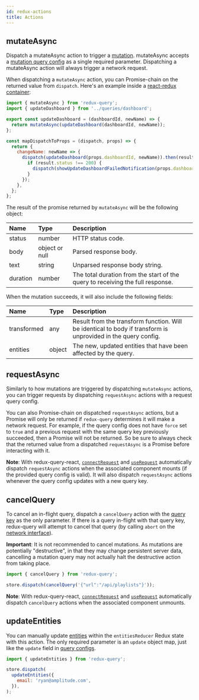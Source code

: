 ```yaml
---
id: redux-actions
title: Actions
---
```


## mutateAsync

Dispatch a mutateAsync action to trigger a [mutation](requests-vs-mutations). mutateAsync accepts a [mutation query config](query-configs#mutation-query-config-fields) as a single required parameter. Dispatching a mutateAsync action will always trigger a network request.

When dispatching a `mutateAsync` action, you can Promise-chain on the returned value from `dispatch`. Here's an example inside a [react-redux container](https://react-redux.js.org/using-react-redux/connect-mapdispatch):

```javascript
import { mutateAsync } from 'redux-query';
import { updateDashboard } from '../queries/dashboard';

export const updateDashboard = (dashboardId, newName) => {
  return mutateAsync(updateDashboard(dashboardId, newName));
};

const mapDispatchToProps = (dispatch, props) => {
  return {
    changeName: newName => {
      dispatch(updateDashboard(props.dashboardId, newName)).then(result => {
        if (result.status !== 200) {
          dispatch(showUpdateDashboardFailedNotification(props.dashboardId));
        }
      });
    },
  };
};
```

The result of the promise returned by `mutateAsync` will be the following object:

| Name     | Type           | Description                                                                    |
| :------- | :------------- | :----------------------------------------------------------------------------- |
| status   | number         | HTTP status code.                                                              |
| body     | object or null | Parsed response body.                                                          |
| text     | string         | Unparsed response body string.                                                 |
| duration | number         | The total duration from the start of the query to receiving the full response. |

When the mutation succeeds, it will also include the following fields:

| Name        | Type   | Description                                                                                                   |
| :---------- | :----- | :------------------------------------------------------------------------------------------------------------ |
| transformed | any    | Result from the transform function. Will be identical to body if transform is unprovided in the query config. |
| entities    | object | The new, updated entities that have been affected by the query.                                               |

## requestAsync

Similarly to how mutations are triggered by dispatching `mutateAsync` actions, you can trigger requests by dispatching `requestAsync` actions with a request query config.

You can also Promise-chain on dispatched `requestAsync` actions, but a Promise will only be returned if `redux-query` determines it will make a network request. For example, if the query config does not have `force` set to `true` and a previous request with the same query key previously succeeded, then a Promise will not be returned. So be sure to always check that the returned value from a dispatched `requestAsync` is a Promise before interacting with it.

**Note**: With redux-query-react, [`connectRequest`](connect-request) and [`useRequest`](use-request) automatically dispatch `requestAsync` actions when the associated component mounts (if the provided query config is valid). It will also dispatch `requestAsync` actions whenever the query config updates with a new query key.

## cancelQuery

To cancel an in-flight query, dispatch a `cancelQuery` action with the [query key](query-configs#query-keys) as the only parameter. If there is a query in-flight with that query key, redux-query will attempt to cancel that query (by calling `abort` on the [network interface](network-interfaces)).

**Important**: It is not recommended to cancel mutations. As mutations are potentially "destructive", in that they may change persistent server data, cancelling a mutation query may not actually halt the destructive action from taking place.

```javascript
import { cancelQuery } from 'redux-query';

store.dispatch(cancelQuery('{"url":"/api/playlists"}'));
```

**Note**: With redux-query-react, [`connectRequest`](connect-request) and [`useRequest`](use-request) automatically dispatch `cancelQuery` actions when the associated component unmounts.

## updateEntities

You can manually update [entities](entities) within the `entitiesReducer` Redux state with this action. The only required parameter is an `update` object map, just like the `update` field in [query configs](query-configs#request-query-config-fields).

```javascript
import { updateEntities } from 'redux-query';

store.dispatch(
  updateEntities({
    email: 'ryan@amplitude.com',
  }),
);
```
